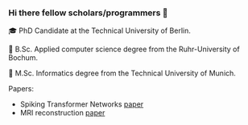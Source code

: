 ### Hi there fellow scholars/programmers 👋

:mortar_board: PhD Candidate at the Technical University of Berlin.

:pencil: B.Sc. Applied computer science degree from the Ruhr-University of Bochum. 

:pencil: M.Sc. Informatics degree from the Technical University of Munich.

Papers:
- Spiking Transformer Networks [paper](https://mediatum.ub.tum.de/doc/1633751/6hk426j0vdx1ge80py4h15hkc.Spiking_Transformer_Networks_A_Rate_Coded_Approach_for_Processing_Sequential_Data.pdf)
- MRI reconstruction [paper](https://www.frontiersin.org/articles/10.3389/fnins.2022.919186/full)
